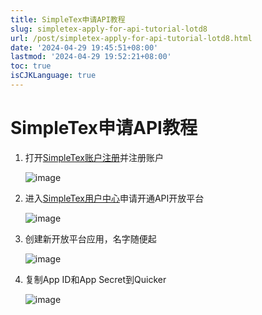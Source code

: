 ```yaml
---
title: SimpleTex申请API教程
slug: simpletex-apply-for-api-tutorial-lotd8
url: /post/simpletex-apply-for-api-tutorial-lotd8.html
date: '2024-04-29 19:45:51+08:00'
lastmod: '2024-04-29 19:52:21+08:00'
toc: true
isCJKLanguage: true
---
```


# SimpleTex申请API教程

1. 打开[SimpleTex账户注册](https://simpletex.net/user/register)并注册账户

    ​![image](https://cesaryuan.top/static/imgsimage-20240429200428-xobsb4q.png)​
2. 进入[SimpleTex用户中心](https://simpletex.net/user/center)申请开通API开放平台

    ​![image](https://cesaryuan.top/static/imgsimage-20240429194845-65ac3df.png)​
3. 创建新开放平台应用，名字随便起

    ​![image](https://cesaryuan.top/static/imgsimage-20240429194931-y8v92x6.png)
4. 复制App ID和App Secret到Quicker

    ​![image](https://cesaryuan.top/static/imgsimage-20240429195150-kyn6vt7.png)​

‍
